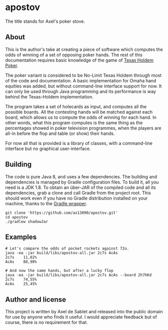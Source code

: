 # apostov
The title stands for Axel's poker stove.

## About
This is the author's take at creating a piece of software which computes the odds of winning of a set of opposing poker hands.
The rest of this documentation requires basic knowledge of the game of [Texas Holdem Poker](https://en.wikipedia.org/wiki/Texas_hold_'em).

The poker variant is considered to be No-Limit Texas Holdem through most of the code and documentation. A basic implementation for Omaha hand equities was added, but without command-line interface support for now. It can only be used
through Java programming and its performance is way behind the Texas-Holdem implementation.

The program takes a set of holecards as input, and computes all the possible boards. All the contesting hands will be matched against each board, which allows us to compute the odds of winning for each hand. In other words, what this program computes is the same thing as the percentages showed in poker television programmes, when the players are all-in before the flop and table (or show) their hands.

For now all that is provided is a library of classes, with a command-line interface but no graphical user-interface.

## Building
The code is pure Java 8, and uses a few dependencies. The building and dependencies is managed by Gradle configuration files. To build it, all you need is a JDK 1.8.
To obtain an über-JAR of the compiled code and all its dependencies, grab a clone and call Gradle from the project root. This should work even if you have no Gradle distribution installed on your machine, thanks to the [Gradle wrapper](https://docs.gradle.org/current/userguide/gradle_wrapper.html). 
```
git clone 'https://github.com/ax13090/apostov.git'
cd apostov
./gradlew shadowJar
```
## Examples

```
# Let's compare the odds of pocket rockets against 72o.
java -ea -jar build/libs/apostov-all.jar 2c7s AcAs
2c7s    11,02%
AcAs    88,98%

# And now the same hands, but after a lucky flop
java -ea -jar build/libs/apostov-all.jar 2c7s AcAs --board 2h7hKd
2c7s    74,55%
AcAs    25,45%
```

## Author and license
This project is written by Axel de Sablet and released into the public domain for use by anyone who finds it useful. 
I would appreciate feedback but of course, there is no requirement for that.
